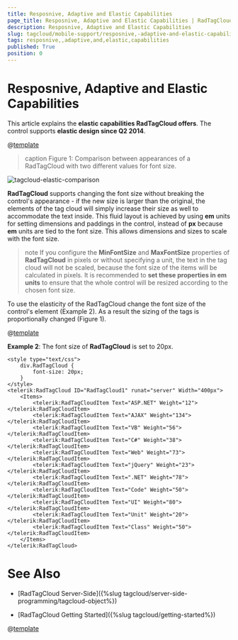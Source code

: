```yaml
---
title: Resposnive, Adaptive and Elastic Capabilities
page_title: Resposnive, Adaptive and Elastic Capabilities | RadTagCloud for ASP.NET AJAX Documentation
description: Resposnive, Adaptive and Elastic Capabilities
slug: tagcloud/mobile-support/resposnive,-adaptive-and-elastic-capabilities
tags: resposnive,,adaptive,and,elastic,capabilities
published: True
position: 0
---
```


# Resposnive, Adaptive and Elastic Capabilities

This article explains the **elastic capabilities RadTagCloud offers**. The control supports **elastic design since Q2 2014**.

@[template](/_templates/common/render-mode.md#resp-elastic-desc)

>caption Figure 1: Comparison between appearances of a RadTagCloud with two different values for font size.

![tagcloud-elastic-comparison](images/tagcloud-elastic-comparison.png)

**RadTagCloud** supports changing the font size without breaking the control's appearance - if the new size is larger than the original, the elements of the tag cloud will simply increase their size as well to accommodate the text inside. This fluid layout is achieved by using **em** units for setting dimensions and paddings in the control, instead of **px** because **em** units are tied to the font size. This allows dimensions and sizes to scale with the font size.

>note If you configure the **MinFontSize** and **MaxFontSize** properties of **RadTagCloud** in pixels or without specifying a unit, the text in the tag cloud will not be scaled, because the font size of the items will be calculated in pixels. It is recommended to **set these properties in em units** to ensure that the whole control will be resized according to the chosen font size.
>


To use the elasticity of the RadTagCloud change the font size of the control's element (Example 2). As a result the sizing of the tags is proportionally changed (Figure 1).

@[template](/_templates/common/font-size-notes.md#note-and-example "control: RadTagCloud")

**Example 2**: The font size of **RadTagCloud** is set to 20px.

````ASPNET
<style type="text/css">
	div.RadTagCloud {
		font-size: 20px;
	}
</style>
<telerik:RadTagCloud ID="RadTagCloud1" runat="server" Width="400px">
	<Items>
		<telerik:RadTagCloudItem Text="ASP.NET" Weight="12"></telerik:RadTagCloudItem>
		<telerik:RadTagCloudItem Text="AJAX" Weight="134"></telerik:RadTagCloudItem>
		<telerik:RadTagCloudItem Text="VB" Weight="56"></telerik:RadTagCloudItem>
		<telerik:RadTagCloudItem Text="C#" Weight="38"></telerik:RadTagCloudItem>
		<telerik:RadTagCloudItem Text="Web" Weight="73"></telerik:RadTagCloudItem>
		<telerik:RadTagCloudItem Text="jQuery" Weight="23"></telerik:RadTagCloudItem>
		<telerik:RadTagCloudItem Text=".NET" Weight="78"></telerik:RadTagCloudItem>
		<telerik:RadTagCloudItem Text="Code" Weight="50"></telerik:RadTagCloudItem>
		<telerik:RadTagCloudItem Text="UI" Weight="80"></telerik:RadTagCloudItem>
		<telerik:RadTagCloudItem Text="Unit" Weight="20"></telerik:RadTagCloudItem>
		<telerik:RadTagCloudItem Text="Class" Weight="50"></telerik:RadTagCloudItem>
	</Items>
</telerik:RadTagCloud>
````



# See Also

 * [RadTagCloud Server-Side]({%slug tagcloud/server-side-programming/tagcloud-object%})

 * [RadTagCloud Getting Started]({%slug tagcloud/getting-started%})

@[template](/_templates/common/font-size-notes.md#related-resources)
